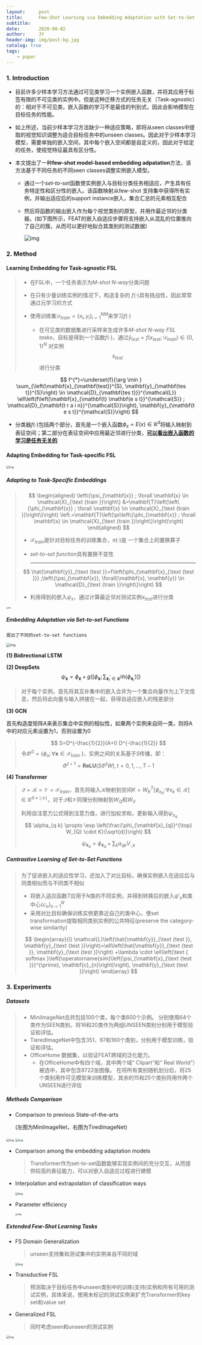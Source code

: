 ```yaml
---
layout:     post
title:      Few-Shot Learning via Embedding Adaptation with Set-to-Set Functions
subtitle:   
date:       2020-08-02
author:     JY
header-img: img/post-bg.jpg
catalog: true
tags:
    - paper
---
```




### 1. Introduction

- 目前许多少样本学习方法通过可见类学习一个实例嵌入函数，并将其应用于标签有限的不可见类的实例中。但是这种迁移方式的任务无关（Task-agnostic）的：相对于不可见类，嵌入函数的学习不是最佳的判别式，因此会影响模型在目标任务的性能。

- 如上所述，当前少样本学习方法缺少一种适应策略，即将从seen classes中提取的视觉知识调整为适合目标任务中的unseen classes。因此对于少样本学习模型，需要单独的嵌入空间，其中每个嵌入空间都是自定义的，因此对于给定的任务，使视觉特征最具有区分性。

- 本文提出了一种**few-shot model-based embedding adpatation**方法，该方法基于不同任务的不同seen classes调整实例嵌入模型。

  - 通过一个*set-to-set*函数使实例嵌入与目标分类任务相适应，产生具有任务特定性和区分性的嵌入。该函数映射从few-shot 支持集中获得所有实例，并输出适应后的support instance嵌入，集合汇总的元素相互配合

  - 然后将函数的输出嵌入作为每个视觉类别的原型，并用作最近邻的分类器。(如下图所示，FEAT的嵌入自适应步骤将支持嵌入从混乱的位置推向了自己的簇，从而可以更好地拟合其类别的测试数据)

    ![img](https://github.com/ZJU-CVs/zju-cvs.github.io/raw/master/img/2020-07-07-fsl/36.png)

  

### 2. Method

#### Learning Embedding for Task-agnostic FSL

> - 在FSL中，一个任务表示为*M-shot N-way*分类问题      
>
> - 在只有少量训练实例的情况下，构造复杂的 $f(\cdot)$具有挑战性，因此常常通过元学习的方式       
>
> - 使用训练集$\mathcal{D}_{train}=\{x_i,y_i\}^{NM}_{i=1}$来学习$f(\cdot)$           
>   - 在可见类的数据集进行采样来生成许多*M-shot N-way FSL tasks*，目标是得到一个函数$f(\cdot)$，通过$\hat{y}_{test}=f(x_{test};\mathcal{D}_{train})\in\{0,1\}^N$ 对实例$$x_{test}$$进行分类

$$
f^{*}=\underset{f}{\arg \min } \sum_{\left(\mathbf{x}_{\mathbf{test}}^{S}, \mathbf{y}_{\mathbf{tes t}}^{S}\right) \in \mathcal{D}_{\mathbf{tes t}}}^{\mathcal{L}} \ell\left(f\left(\mathbf{x}_{\mathbf{t} \mathbf{e s t}}^{\mathcal{S}} ; \mathcal{D}_{\mathbf{t r a i n}}^{\mathcal{S}}\right), \mathbf{y}_{\mathbf{t e s t}}^{\mathcal{S}}\right)
$$

- 分类器$f(\cdot)$包括两个部分，首先是一个嵌入函数$\phi_x=E(x)\in \mathbb{R}^d$将输入映射到表征空间；第二部分在表征空间中应用最近邻进行分类，**<u>可以看出嵌入函数的学习是任务无关的</u>**





#### Adapting Embedding for Task-speciﬁc FSL

<img src="https://github.com/ZJU-CVs/zju-cvs.github.io/raw/master/img/2020-07-07-fsl/37.png" alt="img" style="zoom:50%;" />

##### Adapting to Task-Speciﬁc Embeddings

> $$
> \begin{aligned}
> \left\{\psi_{\mathbf{x}} ; \forall \mathbf{x} \in \mathcal{X}_{\text {train }}\right\} &=\mathbf{T}\left(\left\{\phi_{\mathbf{x}} ; \forall \mathbf{x} \in \mathcal{X}_{\text {train }}\right\}\right) \left.=\mathbf{T}\left(\pi\left\{\phi_{\mathbf{x}} ; \forall \mathbf{x} \in \mathcal{X}_{\text {train }}\right\}\right)\right)
> \end{aligned}
> $$
>
> - $\mathcal{X}_{train}$是针对目标任务的训练集合，$\pi(\cdot)$是 一个集合上的置换算子
>
> - *set-to-set function*具有置换不变性
>
>   ---
>
> $$
> \hat{\mathbf{y}}_{\text {test }}=f\left(\phi_{\mathbf{x}_{\text {test }}} ;\left\{\psi_{\mathbf{x}}, \forall(\mathbf{x}, \mathbf{y}) \in \mathcal{D}_{\text {train }}\right\}\right)
> $$
>
> 
>
> - 利用得到的嵌入$\psi_x$，通过计算最近邻对测试实例$x_{test}$进行分类

<img src="https://github.com/ZJU-CVs/zju-cvs.github.io/raw/master/img/2020-07-07-fsl/38.png" alt="img" style="zoom:30%;" />



##### Embedding Adaptation via Set-to-set Functions

`提出了不同的set-to-set functions`

<img src="https://github.com/ZJU-CVs/zju-cvs.github.io/raw/master/img/2020-07-07-fsl/42.png" alt="img" style="zoom:60%;" />

**(1) Bidirectional LSTM**

**(2) DeepSets**
$$
\psi_{\mathbf{x}}=\phi_{\mathbf{x}}+g\left(\left[\phi_{\mathbf{x}} ; \sum_{\mathbf{x}_{i}^{\prime} \in \mathbf{x}^{0}} h\left(\phi_{\mathbf{x}_{i}^{\prime}}\right)\right]\right)
$$

> 对于每个实例，首先将其互补集中的嵌入合并为一个集合向量作为上下文信息，然后将此向量与输入拼接在一起，获得自适应嵌入的残差部分



**(3) GCN**

首先构造度矩阵A来表示集合中实例的相似性，如果两个实例来自同一类，则将A中的对应元素设置为1，否则设置为0     

> $$
> S=D^{-\frac{1}{2}}(A+I) D^{-\frac{1}{2}}
> $$
> 令$\Phi^0=\{\phi_x;\forall \mathbf{x} \in \mathcal{X}_{\text {train }}\}$，实例之间的关系基于$S$传播，即：
> $$
> \Phi^{t+1}=\mathbf{R} \mathbf{e} \mathbf{L} \mathbf{U}\left(S \Phi^{t} W\right), t=0,1, \ldots, T-1
> $$
> 



**(4) Transformer**

> $\mathcal{Q}=\mathcal{K}=\mathcal{V}=\mathcal{X}_{train}$，首先将输入$\mathcal{K}$映射到空间$K=W_K^T[\phi_{x_k};\forall x_k\in \mathcal{K}]\in \mathbb{R}^{d\times \mid{\mathcal{K}\mid}}$，对于$\mathcal{Q}$和$\mathcal{V}$同理分别映射到$W_Q$和$W_V$
>
> 利用自注意力公式得到注意力值，进行加权求和，更新输入得到$\psi_{x_q}$
> $$
> \alpha_{q k} \propto \exp \left(\frac{\phi_{\mathbf{x}_{q}}^{\top} W_{Q} \cdot K}{\sqrt{d}}\right)
> $$
>
> $$
> \psi_{\mathbf{x}_{q}}=\phi_{\mathbf{x}_{q}}+\sum_{k} \alpha_{q k} V_{:, k}
> $$
>
> 





##### Contrastive Learning of Set-to-Set Functions

> 为了促进嵌入的适应性学习，还加入了对比目标，确保实例嵌入在适应后与同类相似而与不同类不相似
>
> - 将嵌入适应函数$T$应用于$N$类的不同实例，并得到转换后的嵌入$\psi'_x$和类中心$\{c_n\}^N_{n=1}$
> - 采用对比目标确保训练实例更靠近自己的类中心，使set transformation提取相同类别实例的公共特征(preserve the category-wise similarity)
>
> $$
> \begin{array}{l}
> \mathcal{L}\left(\hat{\mathbf{y}}_{\text {test }}, \mathbf{y}_{\text {test }}\right)=\ell\left(\hat{\mathbf{y}}_{\text {test }}, \mathbf{y}_{\text {test }}\right) +\lambda \cdot \ell\left(\text { softmax }\left(\operatorname{sim}\left(\psi_{\mathbf{x}_{\text {test }}}^{\prime}, \mathbf{c}_{n}\right)\right), \mathbf{y}_{\text {test }}\right)
> \end{array}
> $$
>



### 3. Experiments

##### Datasets

> - MiniImageNet总共包括100个类，每个类600个示例。 分别使用64个类作为SEEN类别，将16和20类作为两组UNSEEN类别分别用于模型验证和评估。 
> -  TieredImageNet中包含351、97和160个类别，分别用于模型训练，验证和评估。
> - OfficeHome 数据集，以验证FEAT跨域的泛化能力。
>   - 在OfficeHome中有四个域，其中两个域“ Clipart”和“ Real World”）被选中，其中包含8722张图像。 在将所有类别随机划分后，将25个类别用作可见模型来训练模型，其余的15和25个类别将用作两个UNSEEN进行评估



##### Methods Comparison

- Comparison to previous State-of-the-arts

  (左图为MiniImageNet，右图为TiredImageNet)

<img src="https://github.com/ZJU-CVs/zju-cvs.github.io/raw/master/img/2020-07-07-fsl/39.png" alt="img" style="zoom:50%;" />     <img src="https://github.com/ZJU-CVs/zju-cvs.github.io/raw/master/img/2020-07-07-fsl/40.png" alt="img" style="zoom:50%;" />

- Comparison among the embedding adaptation models

  > Transformer作为set-to-set函数能够实现实例间的充分交互，从而提供较高的表征能力，可以对嵌入自适应过程进行建模

- Interpolation and extrapolation of classiﬁcation ways

  <img src="https://github.com/ZJU-CVs/zju-cvs.github.io/raw/master/img/2020-07-07-fsl/44.png" alt="img" style="zoom:50%;" />

- Parameter efﬁciency

  <img src="https://github.com/ZJU-CVs/zju-cvs.github.io/raw/master/img/2020-07-07-fsl/43.png" alt="img" style="zoom:40%;" />

  

##### Extended Few-Shot Learning Tasks

- FS Domain Generalization

  > unseen支持集和测试集中的实例来自不同的域

  <img src="https://github.com/ZJU-CVs/zju-cvs.github.io/raw/master/img/2020-07-07-fsl/45.png" alt="img" style="zoom:50%;" />

- Transductive FSL

  > 预测取决于目标任务中unseen类别中的训练(支持)实例和所有可用的测试实例，具体来说，使用未标记的测试实例来扩充Transformer的key set和value set

- Generalized FSL

  > 同时考虑seen和unseen的测试实例

<img src="https://github.com/ZJU-CVs/zju-cvs.github.io/raw/master/img/2020-07-07-fsl/41.png" alt="img" style="zoom:50%;" />

